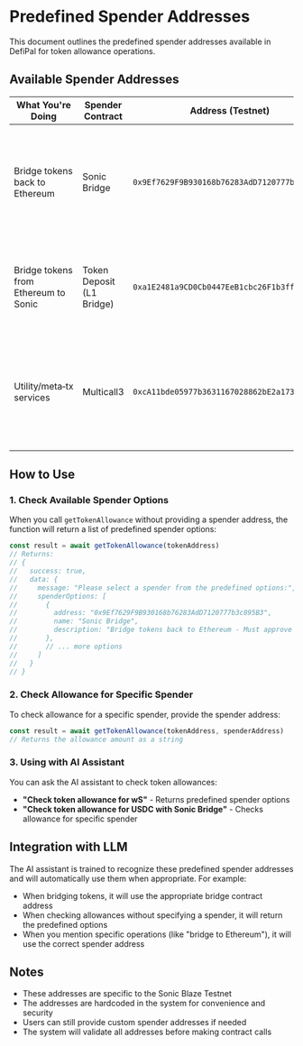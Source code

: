 # Predefined Spender Addresses

This document outlines the predefined spender addresses available in DefiPal for token allowance operations.

## Available Spender Addresses

| **What You're Doing** | **Spender Contract** | **Address (Testnet)** | **Purpose** |
|----------------------|---------------------|----------------------|-------------|
| Bridge tokens back to Ethereum | Sonic Bridge | `0x9Ef7629F9B930168b76283AdD7120777b3c895B3` | Must approve this contract to withdraw minted ERC‑20 tokens on L2 |
| Bridge tokens from Ethereum to Sonic | Token Deposit (L1 Bridge) | `0xa1E2481a9CD0Cb0447EeB1cbc26F1b3fff3bec20` | When bridging from Ethereum → Sonic (on L1), approve here first |
| Utility/meta‑tx services | Multicall3 | `0xcA11bde05977b3631167028862bE2a173976CA11` | Rarely needs allowance unless you're approving tokens for gas payment flows |

## How to Use

### 1. Check Available Spender Options

When you call `getTokenAllowance` without providing a spender address, the function will return a list of predefined spender options:

```typescript
const result = await getTokenAllowance(tokenAddress)
// Returns:
// {
//   success: true,
//   data: {
//     message: "Please select a spender from the predefined options:",
//     spenderOptions: [
//       {
//         address: "0x9Ef7629F9B930168b76283AdD7120777b3c895B3",
//         name: "Sonic Bridge",
//         description: "Bridge tokens back to Ethereum - Must approve this contract to withdraw minted ERC‑20 tokens on L2"
//       },
//       // ... more options
//     ]
//   }
// }
```

### 2. Check Allowance for Specific Spender

To check allowance for a specific spender, provide the spender address:

```typescript
const result = await getTokenAllowance(tokenAddress, spenderAddress)
// Returns the allowance amount as a string
```

### 3. Using with AI Assistant

You can ask the AI assistant to check token allowances:

- **"Check token allowance for wS"** - Returns predefined spender options
- **"Check token allowance for USDC with Sonic Bridge"** - Checks allowance for specific spender

## Integration with LLM

The AI assistant is trained to recognize these predefined spender addresses and will automatically use them when appropriate. For example:

- When bridging tokens, it will use the appropriate bridge contract address
- When checking allowances without specifying a spender, it will return the predefined options
- When you mention specific operations (like "bridge to Ethereum"), it will use the correct spender address

## Notes

- These addresses are specific to the Sonic Blaze Testnet
- The addresses are hardcoded in the system for convenience and security
- Users can still provide custom spender addresses if needed
- The system will validate all addresses before making contract calls 
